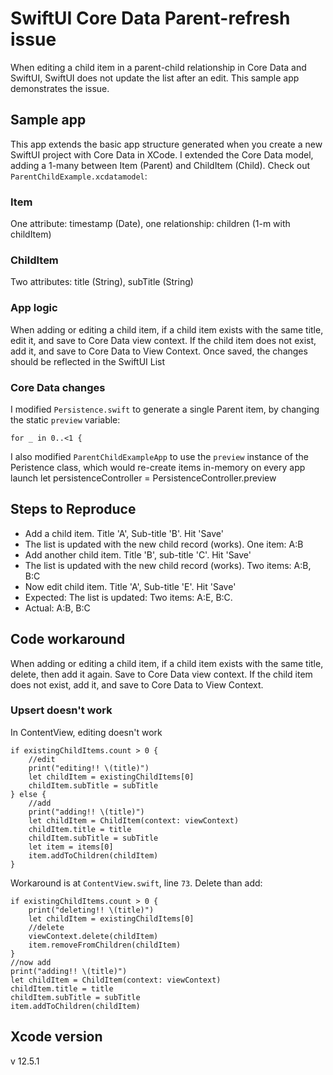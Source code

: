# SwiftUI Core Data Parent-refresh issue

When editing a child item in a parent-child relationship in Core Data and SwiftUI, SwiftUI does not update the list after an edit.
This sample app demonstrates the issue. 

## Sample app
This app extends the basic app structure generated when you create a new SwiftUI project with Core Data in XCode. I extended the Core Data model, adding a 1-many between Item (Parent) and ChildItem (Child). Check out `ParentChildExample.xcdatamodel`:

### Item

One attribute: timestamp (Date), one relationship: children (1-m with childItem) 
###  ChildItem
Two attributes: title (String), subTitle (String)

### App logic
When adding or editing a child item, if a child item exists with the same title, edit it, and save to Core Data view context. If the child item does not exist, add it, and save to Core Data to View Context.
Once saved, the changes should be reflected in the SwiftUI List

### Core Data changes
I modified `Persistence.swift` to generate a single Parent item, by changing the static `preview` variable:
```
for _ in 0..<1 {
```
I also modified `ParentChildExampleApp` to use the `preview` instance of the Peristence class, which would re-create items in-memory on every app launch
let persistenceController = PersistenceController.preview


## Steps to Reproduce
* Add a child item. Title 'A', Sub-title 'B'. Hit 'Save'
* The list is updated with the new child record (works). One item: A:B
* Add another child item. Title 'B', sub-title 'C'. Hit 'Save'
* The list is updated with the new child record (works). Two items: A:B, B:C
* Now edit child item. Title 'A', Sub-title 'E'. Hit 'Save'
* Expected: The list is updated: Two items: A:E, B:C. 
 * Actual: A:B, B:C


## Code workaround
When adding or editing a child item, if a child item exists with the same title, delete, then add it again. Save to Core Data view context. If the child item does not exist, add it, and save to Core Data to View Context.

### Upsert doesn't work
In ContentView, editing doesn't work

    if existingChildItems.count > 0 {
        //edit
        print("editing!! \(title)")
        let childItem = existingChildItems[0]
        childItem.subTitle = subTitle
    } else {
        //add
        print("adding!! \(title)")
        let childItem = ChildItem(context: viewContext)
        childItem.title = title
        childItem.subTitle = subTitle
        let item = items[0]
        item.addToChildren(childItem)
    }

Workaround is at `ContentView.swift`, line `73`. Delete than add:

	if existingChildItems.count > 0 {
	    print("deleting!! \(title)")
	    let childItem = existingChildItems[0]
	    //delete
	    viewContext.delete(childItem)
	    item.removeFromChildren(childItem)
	}
	//now add
	print("adding!! \(title)")
	let childItem = ChildItem(context: viewContext)
	childItem.title = title
	childItem.subTitle = subTitle
	item.addToChildren(childItem)


## Xcode version
v 12.5.1
